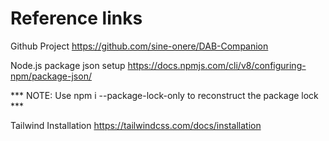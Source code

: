 # Reference links

Github Project
https://github.com/sine-onere/DAB-Companion

Node.js package json setup
https://docs.npmjs.com/cli/v8/configuring-npm/package-json/

*** NOTE: Use npm i --package-lock-only to reconstruct the package lock ***

Tailwind Installation
https://tailwindcss.com/docs/installation